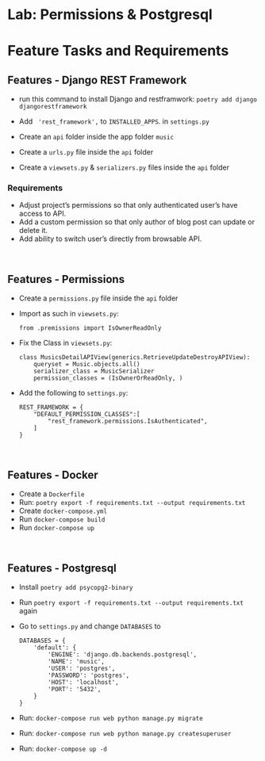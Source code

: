 # **Lab: Permissions & Postgresql**

# **Feature Tasks and Requirements**

## **Features - Django REST Framework**

- run this command to install Django and restframwork: 
```poetry add django djangorestframework ```

- Add  ``` 'rest_framework',``` to ```INSTALLED_APPS```.
in ```settings.py```

- Create an ```api``` folder inside the app folder ```music```

- Create a ```urls.py``` file inside the ```api``` folder

- Create a ```viewsets.py``` & ```serializers.py``` files inside the ```api``` folder

### **Requirements**

- Adjust project’s permissions so that only authenticated user’s have access to API.
- Add a custom permission so that only author of blog post can update or delete it.
- Add ability to switch user’s directly from browsable API.


<br>

## **Features - Permissions**

- Create a ```permissions.py``` file inside the ```api``` folder

- Import as such in ```viewsets.py```:
 
    ```from .premissions import IsOwnerReadOnly```

- Fix the Class in ```viewsets.py```:

    ```
    class MusicsDetailAPIView(generics.RetrieveUpdateDestroyAPIView):
        queryset = Music.objects.all()
        serializer_class = MusicSerializer
        permission_classes = (IsOwnerOrReadOnly, )
    ```

- Add the following to ```settings.py```:

    ```
    REST_FRAMEWORK = {
        "DEFAULT_PERMISSION_CLASSES":[
            "rest_framework.permissions.IsAuthenticated",
        ]
    }
    ```


<br>

## **Features - Docker**

- Create a ```Dockerfile```
- Run: ```poetry export -f requirements.txt --output requirements.txt```
- Create ```docker-compose.yml``` 
- Run ```docker-compose build```
- Run ```docker-compose up```

<br>

## **Features - Postgresql**

- Install ```poetry add psycopg2-binary```

- Run ```poetry export -f requirements.txt --output requirements.txt``` again 

- Go to ```settings.py``` and change ```DATABASES``` to 
    ```
    DATABASES = {
        'default': {
            'ENGINE': 'django.db.backends.postgresql',
            'NAME': 'music',
            'USER': 'postgres',
            'PASSWORD': 'postgres',
            'HOST': 'localhost',
            'PORT': '5432',
        }
    }
    ```

- Run: ``` docker-compose run web python manage.py migrate ```

- Run: ``` docker-compose run web python manage.py createsuperuser ```

- Run: ``` docker-compose up -d ```
